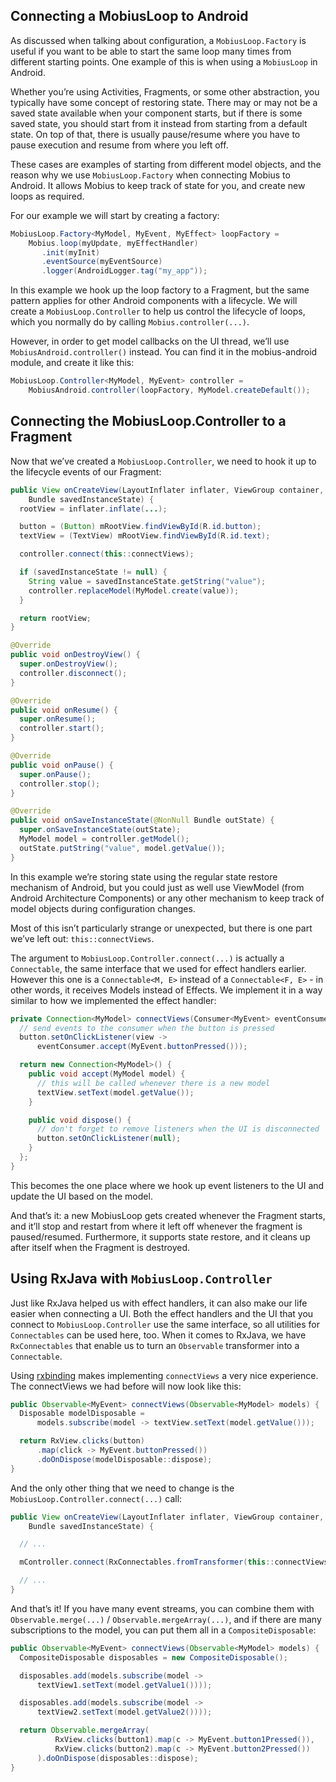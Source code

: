 ## Connecting a MobiusLoop to Android
As discussed when talking about configuration, a `MobiusLoop.Factory` is useful if you want to be able to start the same loop many times from different starting points. One example of this is when using a `MobiusLoop` in Android.

Whether you’re using Activities, Fragments, or some other abstraction, you typically have some concept of restoring state. There may or may not be a saved state available when your component starts, but if there is some saved state, you should start from it instead from starting from a default state. On top of that, there is usually pause/resume where you have to pause execution and resume from where you left off.

These cases are examples of starting from different model objects, and the reason why we use `MobiusLoop.Factory` when connecting Mobius to Android. It allows Mobius to keep track of state for you, and create new loops as required.

For our example we will start by creating a factory:

```java
MobiusLoop.Factory<MyModel, MyEvent, MyEffect> loopFactory =
    Mobius.loop(myUpdate, myEffectHandler)
       .init(myInit)
       .eventSource(myEventSource)
       .logger(AndroidLogger.tag("my_app"));
```

In this example we hook up the loop factory to a Fragment, but the same pattern applies for other Android components with a lifecycle. We will create a `MobiusLoop.Controller` to help us control the lifecycle of loops, which you normally do by calling `Mobius.controller(...)`.

However, in order to get model callbacks on the UI thread, we’ll use `MobiusAndroid.controller()` instead. You can find it in the mobius-android module, and create it like this:

```java
MobiusLoop.Controller<MyModel, MyEvent> controller =
    MobiusAndroid.controller(loopFactory, MyModel.createDefault());
```

## Connecting the MobiusLoop.Controller to a Fragment
Now that we’ve created a `MobiusLoop.Controller`, we need to hook it up to the lifecycle events of our Fragment:

```java
public View onCreateView(LayoutInflater inflater, ViewGroup container,
    Bundle savedInstanceState) {
  rootView = inflater.inflate(...);

  button = (Button) mRootView.findViewById(R.id.button);
  textView = (TextView) mRootView.findViewById(R.id.text);

  controller.connect(this::connectViews);

  if (savedInstanceState != null) {
    String value = savedInstanceState.getString("value");
    controller.replaceModel(MyModel.create(value));
  }

  return rootView;
}

@Override
public void onDestroyView() {
  super.onDestroyView();
  controller.disconnect();
}

@Override
public void onResume() {
  super.onResume();
  controller.start();
}

@Override
public void onPause() {
  super.onPause();
  controller.stop();
}

@Override
public void onSaveInstanceState(@NonNull Bundle outState) {
  super.onSaveInstanceState(outState);
  MyModel model = controller.getModel();
  outState.putString("value", model.getValue());
}
```

In this example we’re storing state using the regular state restore mechanism of Android, but you could just as well use ViewModel (from Android Architecture Components) or any other mechanism to keep track of model objects during configuration changes.

Most of this isn’t particularly strange or unexpected, but there is one part we’ve left out: `this::connectViews`.

The argument to `MobiusLoop.Controller.connect(...)` is actually a `Connectable`, the same interface that we used for effect handlers earlier. However this one is a `Connectable<M, E>` instead of a `Connectable<F, E>` - in other words, it receives Models instead of Effects. We implement it in a way similar to how we implemented the effect handler:

```java
private Connection<MyModel> connectViews(Consumer<MyEvent> eventConsumer) {
  // send events to the consumer when the button is pressed
  button.setOnClickListener(view ->
      eventConsumer.accept(MyEvent.buttonPressed()));

  return new Connection<MyModel>() {
    public void accept(MyModel model) {
      // this will be called whenever there is a new model
      textView.setText(model.getValue());
    }

    public void dispose() {
      // don't forget to remove listeners when the UI is disconnected
      button.setOnClickListener(null);
    }
  };
}
```

This becomes the one place where we hook up event listeners to the UI and update the UI based on the model.

And that’s it: a new MobiusLoop gets created whenever the Fragment starts, and it’ll stop and restart from where it left off whenever the fragment is paused/resumed. Furthermore, it supports state restore, and it cleans up after itself when the Fragment is destroyed.

## Using RxJava with `MobiusLoop.Controller`
Just like RxJava helped us with effect handlers, it can also make our life easier when connecting a UI. Both the effect handlers and the UI that you connect to `MobiusLoop.Controller` use the same interface, so all utilities for `Connectables` can be used here, too. When it comes to RxJava, we have `RxConnectables` that enable us to turn an `Observable` transformer into a `Connectable`.

Using [rxbinding](https://github.com/JakeWharton/RxBinding) makes implementing `connectViews` a very nice experience. The connectViews we had before will now look like this:

```java
public Observable<MyEvent> connectViews(Observable<MyModel> models) {
  Disposable modelDisposable =
      models.subscribe(model -> textView.setText(model.getValue()));

  return RxView.clicks(button)
      .map(click -> MyEvent.buttonPressed())
      .doOnDispose(modelDisposable::dispose);
}
```

And the only other thing that we need to change is the `MobiusLoop.Controller.connect(...)` call:

```java
public View onCreateView(LayoutInflater inflater, ViewGroup container,
    Bundle savedInstanceState) {

  // ...

  mController.connect(RxConnectables.fromTransformer(this::connectViews));

  // ...
}
```

And that’s it! If you have many event streams, you can combine them with `Observable.merge(...)` / `Observable.mergeArray(...)`, and if there are many subscriptions to the model, you can put them all in a `CompositeDisposable`:

```java
public Observable<MyEvent> connectViews(Observable<MyModel> models) {
  CompositeDisposable disposables = new CompositeDisposable();

  disposables.add(models.subscribe(model ->
      textView1.setText(model.getValue1())));

  disposables.add(models.subscribe(model ->
      textView2.setText(model.getValue2())));

  return Observable.mergeArray(
          RxView.clicks(button1).map(c -> MyEvent.button1Pressed()),
          RxView.clicks(button2).map(c -> MyEvent.button2Pressed())
      ).doOnDispose(disposables::dispose);
}
```
